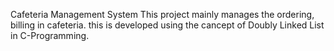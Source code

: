 Cafeteria Management System
    This project mainly manages the ordering, billing in cafeteria.
    this is developed using the cancept of Doubly Linked List in C-Programming. 
